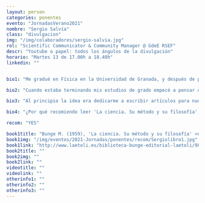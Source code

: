 ```yaml
---
layout: person
categories: ponentes
evento: "JornadasVerano2021"
nombre: "Sergio Salvía"
class: "divulgacion"
img: "/img/colaboradores/sergio-salvia.jpg"
rol: "Scientific Communicator & Community Manager @ GdeE RSEF"
descr: "Youtube o papel: todos los ángulos de la divulgación"
horario: "Martes 13 de 17.00h a 18.40h"
linkedin: ""


bio1: "Me gradué en Física en la Universidad de Granada, y después de pensarlo un poco tomé la decisión de cambiar de país y empezar mis estudios en la Universidad de Ámsterdam. Allí me encuentro cursando actualmente mis estudios de máster, de cara a especializarme en Física de la Materia Condensada."

bio2: "Cuando estaba terminando mis estudios de grado empecé a pensar que me faltaba algo. Siempre me había gustado contar cosas de física a la gente que me rodea (siempre que me preguntan, claro, que no es cuestión de ser pesado), y dando clases particulares me di cuenta de que disfrutaba con ello. Además, tenía ganas de conocer gente e implicarme en nuevos proyectos, ya que sabía que serían un buen añadido para mi currículum. Es por esto que decidí unirme al Grupo de Estudiantes de la RSEF."

bio3: "Al principio la idea era dedicarme a escribir artículos para nuestro blog, pero poco a poco fui implicándome más y disfrutando de las actividades del Grupo. Actualmente formo parte del Comité de Relaciones Publicas, y me encargo de gestionar las redes sociales y ayudar en las campañas de organización de eventos como este. ¡Formar parte del GdeE es algo que recomiendo a todo el mundo!"

bio4: "¿Por qué recomiendo leer 'La ciencia. Su método y su filosofía', de Mario Bunge? Es un libro en el que se introduce la filosofía de la ciencia de manera muy digerible, sin lenguaje rimbombante. Se aclaran conceptos que en general usamos con vaguedad, respondiendo preguntas como qué es una ley científica, qué tipos de leyes científicas existen, y en el que se esclarece un poco qué es eso de "hacer ciencia". Invita a la reflexión en cada página."

recom: "YES"

book1title: "Bunge M. (1959), 'La ciencia. Su método y su filosofía' <em>‎Laetoli</em>, ISBN: 9788492422593."
book1img: "/img/eventos/2021-Jornadas/ponentes/recom/Sergiolibro1.jpg"
book1link: "http://www.laetoli.es/biblioteca-bunge-editorial-laetoli/98-la-ciencia-su-metodo-y-su-filosofia-mario-bunge-9788492422593.html"
book2title: ""
book2img: ""
book2link: ""
videotitle: ""
videolink: ""
otherinfo1: ""
otherinfo2: ""
otherinfo3: ""
---
```

